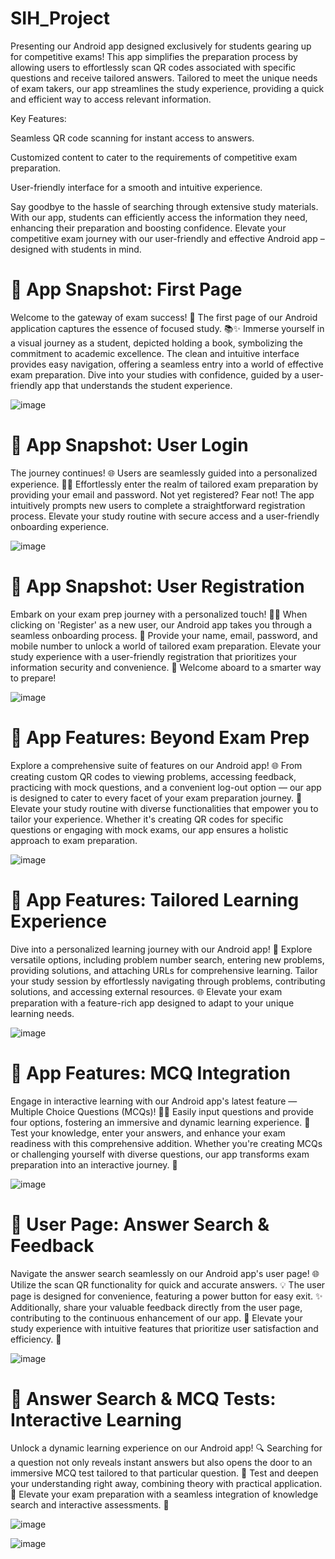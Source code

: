 # SIH_Project
Presenting our Android app designed exclusively for students gearing up for competitive exams! This app simplifies the preparation process by allowing users to effortlessly scan QR codes associated with specific questions and receive tailored answers. Tailored to meet the unique needs of exam takers, our app streamlines the study experience, providing a quick and efficient way to access relevant information.

Key Features:

Seamless QR code scanning for instant access to answers.

Customized content to cater to the requirements of competitive exam preparation.

User-friendly interface for a smooth and intuitive experience.

Say goodbye to the hassle of searching through extensive study materials. With our app, students can efficiently access the information they need, enhancing their preparation and boosting confidence. Elevate your competitive exam journey with our user-friendly and effective Android app – designed with students in mind.

# 📱 App Snapshot: First Page

Welcome to the gateway of exam success! 🚀 The first page of our Android application captures the essence of focused study. 📚✨ Immerse yourself in a visual journey as a student, depicted holding a book, symbolizing the commitment to academic excellence. The clean and intuitive interface provides easy navigation, offering a seamless entry into a world of effective exam preparation. Dive into your studies with confidence, guided by a user-friendly app that understands the student experience. 

![image](https://github.com/ShaikSameehaTabassum/LEARN4GROWTH-SIH_Project/assets/83460032/8c38a4a2-e1e6-405e-a630-f872a0a82916)

# 📱 App Snapshot: User Login

The journey continues! 🌐 Users are seamlessly guided into a personalized experience. 📧🔐 Effortlessly enter the realm of tailored exam preparation by providing your email and password. Not yet registered? Fear not! The app intuitively prompts new users to complete a straightforward registration process. Elevate your study routine with secure access and a user-friendly onboarding experience.

![image](https://github.com/ShaikSameehaTabassum/LEARN4GROWTH-SIH_Project/assets/83460032/5510c8d8-906c-4710-b792-39a7e8fce430)

# 📱 App Snapshot: User Registration

Embark on your exam prep journey with a personalized touch! 🌟✨ When clicking on 'Register' as a new user, our Android app takes you through a seamless onboarding process. 📝 Provide your name, email, password, and mobile number to unlock a world of tailored exam preparation. Elevate your study experience with a user-friendly registration that prioritizes your information security and convenience. 🚀 Welcome aboard to a smarter way to prepare! 

![image](https://github.com/ShaikSameehaTabassum/LEARN4GROWTH-SIH_Project/assets/83460032/af78830d-b57f-4bfe-b554-e7a8b52a6281)

# 📱 App Features: Beyond Exam Prep

Explore a comprehensive suite of features on our Android app! 🌐 From creating custom QR codes to viewing problems, accessing feedback, practicing with mock questions, and a convenient log-out option — our app is designed to cater to every facet of your exam preparation journey. 🚀 Elevate your study routine with diverse functionalities that empower you to tailor your experience. Whether it's creating QR codes for specific questions or engaging with mock exams, our app ensures a holistic approach to exam preparation. 

![image](https://github.com/ShaikSameehaTabassum/LEARN4GROWTH-SIH_Project/assets/83460032/41ad1429-e699-4989-9559-9dbeb7ee3267)


# 📱 App Features: Tailored Learning Experience

Dive into a personalized learning journey with our Android app! 🚀 Explore versatile options, including problem number search, entering new problems, providing solutions, and attaching URLs for comprehensive learning. Tailor your study session by effortlessly navigating through problems, contributing solutions, and accessing external resources. 🌐 Elevate your exam preparation with a feature-rich app designed to adapt to your unique learning needs.

![image](https://github.com/ShaikSameehaTabassum/LEARN4GROWTH-SIH_Project/assets/83460032/03561955-e5b6-468d-8f62-96d69956bf83)

# 📱 App Features: MCQ Integration

Engage in interactive learning with our Android app's latest feature — Multiple Choice Questions (MCQs)! 🤔📝 Easily input questions and provide four options, fostering an immersive and dynamic learning experience. 🚀 Test your knowledge, enter your answers, and enhance your exam readiness with this comprehensive addition. Whether you're creating MCQs or challenging yourself with diverse questions, our app transforms exam preparation into an interactive journey. 🌟

![image](https://github.com/ShaikSameehaTabassum/LEARN4GROWTH-SIH_Project/assets/83460032/301ae040-8cf6-49da-bb17-2b0b494adcf9)

# 📱 User Page: Answer Search & Feedback

Navigate the answer search seamlessly on our Android app's user page! 🌐 Utilize the scan QR functionality for quick and accurate answers. 💡 The user page is designed for convenience, featuring a power button for easy exit. ✨ Additionally, share your valuable feedback directly from the user page, contributing to the continuous enhancement of our app. 🚀 Elevate your study experience with intuitive features that prioritize user satisfaction and efficiency. 🌟

![image](https://github.com/ShaikSameehaTabassum/LEARN4GROWTH-SIH_Project/assets/83460032/bd978f67-abf3-4a5f-95c5-4c4916fb3388)

# 📱 Answer Search & MCQ Tests: Interactive Learning

Unlock a dynamic learning experience on our Android app! 🔍 Searching for a question not only reveals instant answers but also opens the door to an immersive MCQ test tailored to that particular question. 📝 Test and deepen your understanding right away, combining theory with practical application. 🚀 Elevate your exam preparation with a seamless integration of knowledge search and interactive assessments. 🌟

![image](https://github.com/ShaikSameehaTabassum/LEARN4GROWTH-SIH_Project/assets/83460032/c04f1916-aaff-4611-a613-104c4888f19a)

![image](https://github.com/ShaikSameehaTabassum/LEARN4GROWTH-SIH_Project/assets/83460032/6beb0d6c-3eb6-4365-aac1-a5cf9b4f453c)


